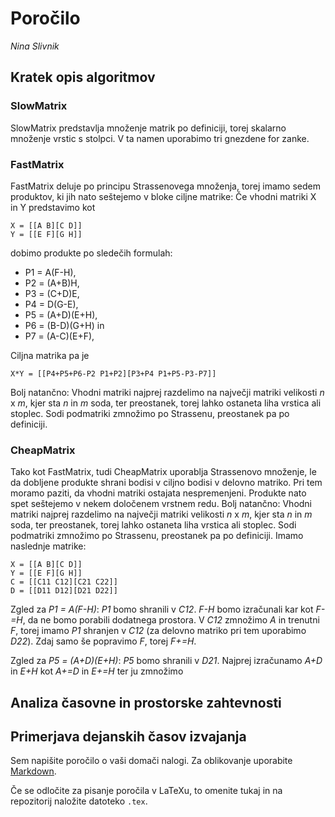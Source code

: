 ﻿# Poročilo

*Nina Slivnik*

## Kratek opis algoritmov
### SlowMatrix
SlowMatrix predstavlja množenje matrik po definiciji, torej skalarno množenje vrstic s stolpci. V ta namen uporabimo tri gnezdene for zanke.
### FastMatrix
FastMatrix deluje po principu Strassenovega množenja, torej imamo sedem produktov, ki jih nato seštejemo v bloke ciljne matrike:
Če vhodni matriki X in Y predstavimo kot

```
X = [[A B][C D]]
Y = [[E F][G H]]
```

dobimo produkte po sledečih formulah:

* P1 = A(F-H),
* P2 = (A+B)H,
* P3 = (C+D)E,
* P4 = D(G-E),
* P5 = (A+D)(E+H),
* P6 = (B-D)(G+H) in
* P7 = (A-C)(E+F),

Ciljna matrika pa je

```
X*Y = [[P4+P5+P6-P2 P1+P2][P3+P4 P1+P5-P3-P7]]
```

Bolj natančno: Vhodni matriki najprej razdelimo na največji matriki velikosti *n* x *m*, kjer sta *n* in *m* soda, ter preostanek, torej lahko ostaneta liha vrstica ali stoplec.
Sodi podmatriki zmnožimo po Strassenu, preostanek pa po definiciji.
### CheapMatrix
Tako kot FastMatrix, tudi CheapMatrix uporablja Strassenovo množenje, le da dobljene produkte shrani bodisi v ciljno bodisi v delovno matriko. Pri tem moramo paziti, da vhodni matriki ostajata nespremenjeni.
Produkte nato spet seštejemo v nekem določenem vrstnem redu.
Bolj natančno: Vhodni matriki najprej razdelimo na največji matriki velikosti *n* x *m*, kjer sta *n* in *m* soda, ter preostanek, torej lahko ostaneta liha vrstica ali stoplec.
Sodi podmatriki zmnožimo po Strassenu, preostanek pa po definiciji.
Imamo naslednje matrike:

```
X = [[A B][C D]]
Y = [[E F][G H]]
C = [[C11 C12][C21 C22]]
D = [[D11 D12][D21 D22]]
```


Zgled za *P1 = A(F-H)*:
*P1* bomo shranili v *C12*.
*F-H* bomo izračunali kar kot *F-=H*, da ne bomo porabili dodatnega prostora.
V *C12* zmnožimo *A* in trenutni *F*, torej imamo *P1* shranjen v *C12* (za delovno matriko pri tem uporabimo *D22*).
Zdaj samo še popravimo *F*, torej *F+=H*.

Zgled za *P5 = (A+D)(E+H)*:
*P5* bomo shranili v *D21*.
Najprej izračunamo *A+D* in *E+H* kot *A+=D* in *E+=H* ter ju zmnožimo 



## Analiza časovne in prostorske zahtevnosti

## Primerjava dejanskih časov izvajanja



Sem napišite poročilo o vaši domači nalogi. Za oblikovanje uporabite [Markdown](https://guides.github.com/features/mastering-markdown/).

Če se odločite za pisanje poročila v LaTeXu, to omenite tukaj in na repozitorij naložite datoteko `.tex`.
